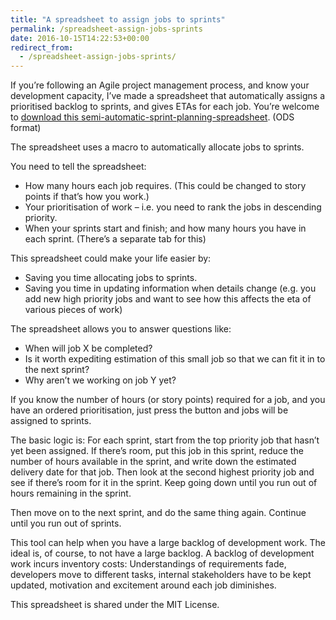 ```yaml
---
title: "A spreadsheet to assign jobs to sprints"
permalink: /spreadsheet-assign-jobs-sprints
date: 2016-10-15T14:22:53+00:00
redirect_from:
  - /spreadsheet-assign-jobs-sprints/
---
```


If you’re following an Agile project management process, and know your development capacity, I’ve made a spreadsheet that automatically assigns a prioritised backlog to sprints, and gives ETAs for each job. You’re welcome to [download this semi-automatic-sprint-planning-spreadsheet](http://www.martinlugton.com/wp-content/uploads/2016/10/semi-automatic-sprint-planning-spreadsheet.ods). (ODS format)

The spreadsheet uses a macro to automatically allocate jobs to sprints.

You need to tell the spreadsheet:

- How many hours each job requires. (This could be changed to story points if that’s how you work.)
- Your prioritisation of work – i.e. you need to rank the jobs in descending priority.
- When your sprints start and finish; and how many hours you have in each sprint. (There’s a separate tab for this)

This spreadsheet could make your life easier by:

- Saving you time allocating jobs to sprints.
- Saving you time in updating information when details change (e.g. you add new high priority jobs and want to see how this affects the eta of various pieces of work)

The spreadsheet allows you to answer questions like:

- When will job X be completed?
- Is it worth expediting estimation of this small job so that we can fit it in to the next sprint?
- Why aren’t we working on job Y yet?

If you know the number of hours (or story points) required for a job, and you have an ordered prioritisation, just press the button and jobs will be assigned to sprints.

The basic logic is: For each sprint, start from the top priority job that hasn’t yet been assigned. If there’s room, put this job in this sprint, reduce the number of hours available in the sprint, and write down the estimated delivery date for that job. Then look at the second highest priority job and see if there’s room for it in the sprint. Keep going down until you run out of hours remaining in the sprint.

Then move on to the next sprint, and do the same thing again. Continue until you run out of sprints.

This tool can help when you have a large backlog of development work. The ideal is, of course, to not have a large backlog. A backlog of development work incurs inventory costs: Understandings of requirements fade, developers move to different tasks, internal stakeholders have to be kept updated, motivation and excitement around each job diminishes.

This spreadsheet is shared under the MIT License.